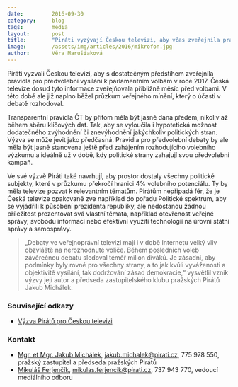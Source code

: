 ```yaml
---
date:         2016-09-30
category:     blog
tags:         média
layout:       post
title:        "Piráti vyzývají Českou televizi, aby včas zveřejnila pravidla pro předvolební debaty."
image:        /assets/img/articles/2016/mikrofon.jpg
author:       Věra Marušiaková
---
```


Piráti vyzvali Českou televizi, aby s dostatečným předstihem zveřejnila pravidla pro předvolební vysílání k parlamentním volbám v roce 2017. Česká televize dosud tyto informace zveřejňovala přibližně měsíc před volbami. V této době ale již naplno běžel průzkum veřejného mínění, který o účasti v debatě rozhodoval.

Transparentní pravidla ČT by přitom měla být jasně dána předem, nikoliv až během sběru klíčových dat. Tak, aby se vyloučila i hypotetická možnost dodatečného zvýhodnění či znevýhodnění jakýchkoliv politických stran. Výzva se může jevit jako předčasná. Pravidla pro předvolební debaty by ale měla být jasně stanovena ještě před zahájením rozhodujícího volebního výzkumu a ideálně už v době, kdy politické strany zahajují svou předvolební kampaň.

Ve své výzvě Piráti také navrhují, aby prostor dostaly všechny politické subjekty, které v průzkumu překročí hranici 4% volebního potenciálu. Ty by měla televize pozvat k relevantním tématům. Pirátům nepřipadá fér, že je Česká televize opakovaně zve například do pořadu Politické spektrum, aby se vyjádřili k působení prezidenta republiky, ale nedostanou žádnou příležitost prezentovat svá vlastní témata, například otevřenost veřejné správy, svobodu informací nebo efektivní využití technologií na úrovni státní správy a samosprávy.

> „Debaty ve veřejnoprávní televizi mají i v době Internetu velký vliv obzvláště na nerozhodnuté voliče. Během posledních voleb závěrečnou debatu sledoval téměř milion diváků. Je zásadní, aby podmínky byly rovné pro všechny strany, a to jak kvůli vyváženosti a objektivitě vysílání, tak dodržování zásad demokracie,“ vysvětlil vznik výzvy její autor a předseda zastupitelského klubu pražských Pirátů Jakub Michálek.

### Související odkazy

* [Výzva Pirátů pro Českou televizi](https://github.com/pirati-byro/spisy-parl-2016/blob/master/4017-vcasna-pravidla-ct/01-zadost/main_signed.pdf)

### Kontakt

* [Mgr. et Mgr. Jakub Michálek](https://www.pirati.cz/lide/jakub_michalek), [jakub.michalek@pirati.cz](mailto:jakub.michalek@pirati.cz), 775 978 550, pražský zastupitel a předseda pražských Pirátů
* [Mikuláš Ferjenčík](https://www.pirati.cz/lide/mikulas_ferjencik), [mikulas.ferjencik@pirati.cz](mailto:mikulas.ferjencik@pirati.cz), 737 943 770, vedoucí mediálního odboru
